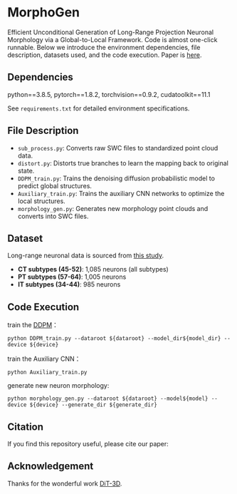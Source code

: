 # MorphoGen
Efficient Unconditional Generation of Long-Range Projection Neuronal Morphology via a Global-to-Local Framework. 
Code is almost one-click runnable.
Below we introduce the environment dependencies, file description, datasets used, and the code execution. Paper is [here](https://iccv.thecvf.com/virtual/2025/poster/49). 

## Dependencies
python==3.8.5, pytorch==1.8.2, torchvision==0.9.2, cudatoolkit==11.1

See `requirements.txt` for detailed environment specifications.

## File Description
- `sub_process.py`: Converts raw SWC files to standardized point cloud data.
- `distort.py`: Distorts true branches to learn the mapping back to original state.
- `DDPM_train.py`: Trains the denoising diffusion probabilistic model to predict global structures.
- `Auxiliary_train.py`: Trains the auxiliary CNN networks to optimize the local structures.
- `morphology_gen.py`: Generates new morphology point clouds and converts into SWC files.

## Dataset
Long-range neuronal data is sourced from [this study](https://www.nature.com/articles/s41593-022-01041-5).  

- **CT subtypes (45-52)**: 1,085 neurons (all subtypes)  
- **PT subtypes (57-64)**: 1,005 neurons  
- **IT subtypes (34-44)**: 985 neurons  

## Code Execution
train the [DDPM](https://github.com/DiT-3D/DiT-3D)：
```
python DDPM_train.py --dataroot ${dataroot} --model_dir${model_dir} --device ${device}
```
train the Auxiliary CNN：
```
python Auxiliary_train.py
```
generate new neuron morphology:
```
python morphology_gen.py --dataroot ${dataroot} --model${model} --device ${device} --generate_dir ${generate_dir}
```

## Citation
If you find this repository useful, please cite our paper:


## Acknowledgement
Thanks for the wonderful work [DiT-3D](https://github.com/DiT-3D/DiT-3D).
